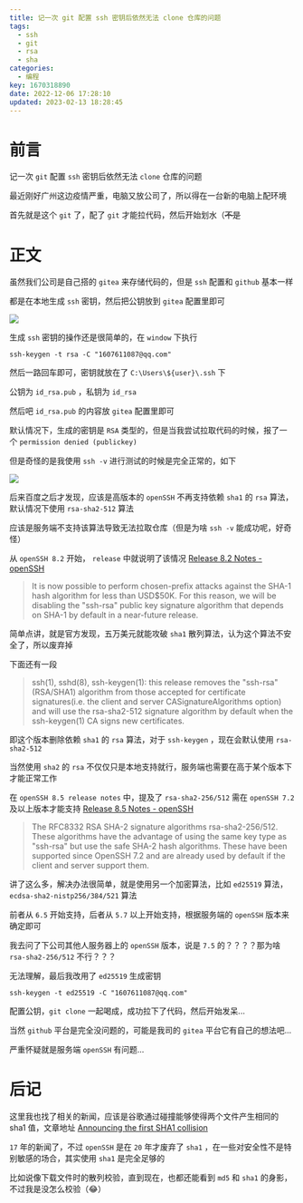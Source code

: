 ```yaml
---
title: 记一次 git 配置 ssh 密钥后依然无法 clone 仓库的问题
tags:
  - ssh
  - git
  - rsa
  - sha
categories:
  - 编程
key: 1670318890date: 2022-12-06 17:28:10
updated: 2023-02-13 18:28:45
---
```




# 前言

记一次 `git` 配置 `ssh` 密钥后依然无法 `clone` 仓库的问题

<!-- more -->

最近刚好广州这边疫情严重，电脑又放公司了，所以得在一台新的电脑上配环境

首先就是这个 `git` 了，配了 `git` 才能拉代码，然后开始划水（~~不是~~

# 正文

虽然我们公司是自己搭的 `gitea` 来存储代码的，但是 `ssh` 配置和 `github` 基本一样

都是在本地生成 `ssh` 密钥，然后把公钥放到 `gitea` 配置里即可

![](https://fastly.jsdelivr.net/gh/Dedicatus546/image@main/2022/12/06/202212061628803.avif)

生成 `ssh` 密钥的操作还是很简单的，在 `window` 下执行

```text
ssh-keygen -t rsa -C "1607611087@qq.com"
```

然后一路回车即可，密钥就放在了 `C:\Users\${user}\.ssh` 下

公钥为 `id_rsa.pub` ，私钥为 `id_rsa`

然后吧 `id_rsa.pub` 的内容放 `gitea` 配置里即可

默认情况下，生成的密钥是 `RSA` 类型的，但是当我尝试拉取代码的时候，报了一个 `permission denied (publickey)` 

但是奇怪的是我使用 `ssh -v` 进行测试的时候是完全正常的，如下

![](https://fastly.jsdelivr.net/gh/Dedicatus546/image@main/2022/12/06/202212061524469.avif)

后来百度之后才发现，应该是高版本的 `openSSH` 不再支持依赖 `sha1` 的 `rsa` 算法，默认情况下使用 `rsa-sha2-512` 算法

应该是服务端不支持该算法导致无法拉取仓库（但是为啥 `ssh -v` 能成功呢，好奇怪）

从 `openSSH 8.2` 开始， `release` 中就说明了该情况 [Release 8.2 Notes - openSSH](https://www.openssh.com/txt/release-8.2)

> It is now possible to perform chosen-prefix attacks against the SHA-1 hash algorithm for less than USD$50K. For this reason, we will be disabling the "ssh-rsa" public key signature algorithm that depends on SHA-1 by default in a near-future release.

简单点讲，就是官方发现，五万美元就能攻破 `sha1` 散列算法，认为这个算法不安全了，所以废弃掉

下面还有一段

> ssh(1), sshd(8), ssh-keygen(1): this release removes the "ssh-rsa"(RSA/SHA1) algorithm from those accepted for certificate signatures(i.e. the client and server CASignatureAlgorithms option) and will use the rsa-sha2-512 signature algorithm by default when the ssh-keygen(1) CA signs new certificates.

即这个版本删除依赖 `sha1` 的 `rsa` 算法，对于 `ssh-keygen` ，现在会默认使用 `rsa-sha2-512`

当然使用 `sha2` 的 `rsa` 不仅仅只是本地支持就行，服务端也需要在高于某个版本下才能正常工作

在 `openSSH 8.5 release notes` 中，提及了 `rsa-sha2-256/512` 需在 `openSSH 7.2` 及以上版本才能支持 [Release 8.5 Notes - openSSH](https://www.openssh.com/txt/release-8.5)

>  The RFC8332 RSA SHA-2 signature algorithms rsa-sha2-256/512. These algorithms have the advantage of using the same key type as "ssh-rsa" but use the safe SHA-2 hash algorithms. These have been supported since OpenSSH 7.2 and are already used by default if the client and server support them.

讲了这么多，解决办法很简单，就是使用另一个加密算法，比如 `ed25519` 算法，`ecdsa-sha2-nistp256/384/521` 算法

前者从 `6.5` 开始支持，后者从 `5.7` 以上开始支持，根据服务端的 `openSSH` 版本来确定即可

我去问了下公司其他人服务器上的 `openSSH` 版本，说是 `7.5` 的？？？？那为啥 `rsa-sha2-256/512` 不行？？？

无法理解，最后我改用了 `ed25519` 生成密钥

```text
ssh-keygen -t ed25519 -C "1607611087@qq.com"
```

配置公钥，`git clone` 一起喝成，成功拉下了代码，然后开始发呆...

当然 `github` 平台是完全没问题的，可能是我司的 `gitea` 平台它有自己的想法吧...

严重怀疑就是服务端 `openSSH` 有问题...

# 后记

这里我也找了相关的新闻，应该是谷歌通过碰撞能够使得两个文件产生相同的 sha1 值，文章地址 [Announcing the first SHA1 collision](http://security.googleblog.com/2017/02/announcing-first-sha1-collision.html)

`17` 年的新闻了，不过 `openSSH` 是在 `20` 年才废弃了 `sha1` ，在一些对安全性不是特别敏感的场合，其实使用 `sha1` 是完全足够的

比如说像下载文件时的散列校验，直到现在，也都还能看到 `md5` 和 `sha1` 的身影，不过我是没怎么校验（😂）